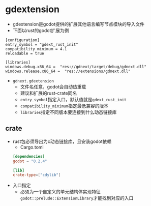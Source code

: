 # gdextension

- gdextension是godot提供的扩展其他语言编写节点模块的导入文件
- 下面以rust的godot扩展为例

```
[configuration]
entry_symbol = "gdext_rust_init"
compatibility_minimum = 4.1
reloadable = true

[libraries]
windows.debug.x86_64 =  "res://gdnext/target/debug/gdnext.dll"
windows.release.x86_64 =  "res://extensions/gdnext.dll"
```

- `gdnext.gdextension`
    - 文件名任意，godot会自动热重载
    - 建议和扩展的rust-crate同名
    - `entry_symbol`指定入口，默认值就是`gdext_rust_init`
    - `compatibility_minimum`指定最低兼容的版本
    - `libraries`指定不同版本要连接到什么动态链接库

## crate

- rust包必须导出为c动态链接库，且安装godot依赖
    - Cargo.toml
    ```toml
    [dependencies]
    godot = "0.2.4"

    [lib]
    crate-type=["cdylib"]
    ```
- 入口指定
  - 必须为一个自定义的单元结构体实现特征`godot::prelude::ExtensionLibrary`才能找到对应的入口
